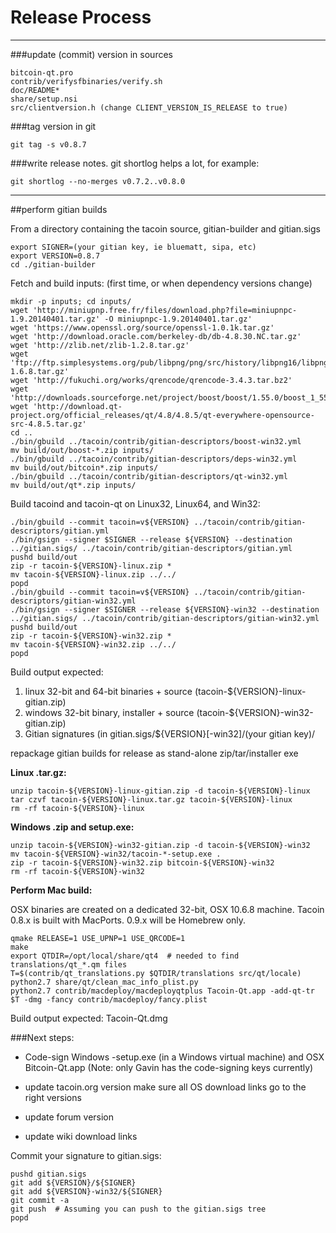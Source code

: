 Release Process
====================

* * *

###update (commit) version in sources


	bitcoin-qt.pro
	contrib/verifysfbinaries/verify.sh
	doc/README*
	share/setup.nsi
	src/clientversion.h (change CLIENT_VERSION_IS_RELEASE to true)

###tag version in git

	git tag -s v0.8.7

###write release notes. git shortlog helps a lot, for example:

	git shortlog --no-merges v0.7.2..v0.8.0

* * *

##perform gitian builds

 From a directory containing the tacoin source, gitian-builder and gitian.sigs
  
	export SIGNER=(your gitian key, ie bluematt, sipa, etc)
	export VERSION=0.8.7
	cd ./gitian-builder

 Fetch and build inputs: (first time, or when dependency versions change)

	mkdir -p inputs; cd inputs/
	wget 'http://miniupnp.free.fr/files/download.php?file=miniupnpc-1.9.20140401.tar.gz' -O miniupnpc-1.9.20140401.tar.gz'
	wget 'https://www.openssl.org/source/openssl-1.0.1k.tar.gz'
	wget 'http://download.oracle.com/berkeley-db/db-4.8.30.NC.tar.gz'
	wget 'http://zlib.net/zlib-1.2.8.tar.gz'
	wget 'ftp://ftp.simplesystems.org/pub/libpng/png/src/history/libpng16/libpng-1.6.8.tar.gz'
	wget 'http://fukuchi.org/works/qrencode/qrencode-3.4.3.tar.bz2'
	wget 'http://downloads.sourceforge.net/project/boost/boost/1.55.0/boost_1_55_0.tar.bz2'
	wget 'http://download.qt-project.org/official_releases/qt/4.8/4.8.5/qt-everywhere-opensource-src-4.8.5.tar.gz'
	cd ..
	./bin/gbuild ../tacoin/contrib/gitian-descriptors/boost-win32.yml
	mv build/out/boost-*.zip inputs/
	./bin/gbuild ../tacoin/contrib/gitian-descriptors/deps-win32.yml
	mv build/out/bitcoin*.zip inputs/
	./bin/gbuild ../tacoin/contrib/gitian-descriptors/qt-win32.yml
	mv build/out/qt*.zip inputs/

 Build tacoind and tacoin-qt on Linux32, Linux64, and Win32:
  
	./bin/gbuild --commit tacoin=v${VERSION} ../tacoin/contrib/gitian-descriptors/gitian.yml
	./bin/gsign --signer $SIGNER --release ${VERSION} --destination ../gitian.sigs/ ../tacoin/contrib/gitian-descriptors/gitian.yml
	pushd build/out
	zip -r tacoin-${VERSION}-linux.zip *
	mv tacoin-${VERSION}-linux.zip ../../
	popd
	./bin/gbuild --commit tacoin=v${VERSION} ../tacoin/contrib/gitian-descriptors/gitian-win32.yml
	./bin/gsign --signer $SIGNER --release ${VERSION}-win32 --destination ../gitian.sigs/ ../tacoin/contrib/gitian-descriptors/gitian-win32.yml
	pushd build/out
	zip -r tacoin-${VERSION}-win32.zip *
	mv tacoin-${VERSION}-win32.zip ../../
	popd

  Build output expected:

  1. linux 32-bit and 64-bit binaries + source (tacoin-${VERSION}-linux-gitian.zip)
  2. windows 32-bit binary, installer + source (tacoin-${VERSION}-win32-gitian.zip)
  3. Gitian signatures (in gitian.sigs/${VERSION}[-win32]/(your gitian key)/

repackage gitian builds for release as stand-alone zip/tar/installer exe

**Linux .tar.gz:**

	unzip tacoin-${VERSION}-linux-gitian.zip -d tacoin-${VERSION}-linux
	tar czvf tacoin-${VERSION}-linux.tar.gz tacoin-${VERSION}-linux
	rm -rf tacoin-${VERSION}-linux

**Windows .zip and setup.exe:**

	unzip tacoin-${VERSION}-win32-gitian.zip -d tacoin-${VERSION}-win32
	mv tacoin-${VERSION}-win32/tacoin-*-setup.exe .
	zip -r tacoin-${VERSION}-win32.zip bitcoin-${VERSION}-win32
	rm -rf tacoin-${VERSION}-win32

**Perform Mac build:**

  OSX binaries are created on a dedicated 32-bit, OSX 10.6.8 machine.
  Tacoin 0.8.x is built with MacPorts.  0.9.x will be Homebrew only.

	qmake RELEASE=1 USE_UPNP=1 USE_QRCODE=1
	make
	export QTDIR=/opt/local/share/qt4  # needed to find translations/qt_*.qm files
	T=$(contrib/qt_translations.py $QTDIR/translations src/qt/locale)
	python2.7 share/qt/clean_mac_info_plist.py
	python2.7 contrib/macdeploy/macdeployqtplus Tacoin-Qt.app -add-qt-tr $T -dmg -fancy contrib/macdeploy/fancy.plist

 Build output expected: Tacoin-Qt.dmg

###Next steps:

* Code-sign Windows -setup.exe (in a Windows virtual machine) and
  OSX Bitcoin-Qt.app (Note: only Gavin has the code-signing keys currently)

* update tacoin.org version
  make sure all OS download links go to the right versions

* update forum version

* update wiki download links

Commit your signature to gitian.sigs:

	pushd gitian.sigs
	git add ${VERSION}/${SIGNER}
	git add ${VERSION}-win32/${SIGNER}
	git commit -a
	git push  # Assuming you can push to the gitian.sigs tree
	popd

